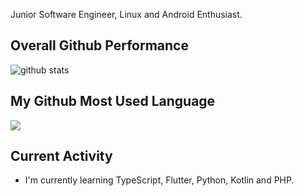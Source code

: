 Junior Software Engineer, Linux and Android Enthusiast.

## Overall Github Performance

![github stats](https://github-readme-stats.vercel.app/api?username=FerryAr&show_icons=true&theme=nord&count_private=true&include_all_commits=true)

## My Github Most Used Language

<img src="https://github-readme-stats.vercel.app/api/top-langs/?username=FerryAr&theme=nord&hide=scss,hack,swift&langs_count=10&layout=compact">

## Current Activity

- I'm currently learning TypeScript, Flutter, Python, Kotlin and PHP.


